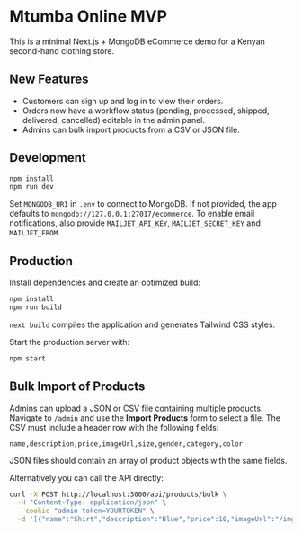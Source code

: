 # Mtumba Online MVP

This is a minimal Next.js + MongoDB eCommerce demo for a Kenyan second-hand clothing store.

## New Features

- Customers can sign up and log in to view their orders.
- Orders now have a workflow status (pending, processed, shipped, delivered, cancelled) editable in the admin panel.
- Admins can bulk import products from a CSV or JSON file.

## Development

```bash
npm install
npm run dev
```

Set `MONGODB_URI` in `.env` to connect to MongoDB. If not provided, the app
defaults to `mongodb://127.0.0.1:27017/ecommerce`. To enable email
notifications, also provide `MAILJET_API_KEY`, `MAILJET_SECRET_KEY` and
`MAILJET_FROM`.

## Production

Install dependencies and create an optimized build:

```bash
npm install
npm run build
```

`next build` compiles the application and generates Tailwind CSS styles.

Start the production server with:

```bash
npm start
```

## Bulk Import of Products

Admins can upload a JSON or CSV file containing multiple products.
Navigate to `/admin` and use the **Import Products** form to select a file.
The CSV must include a header row with the following fields:

```
name,description,price,imageUrl,size,gender,category,color
```

JSON files should contain an array of product objects with the same fields.

Alternatively you can call the API directly:

```bash
curl -X POST http://localhost:3000/api/products/bulk \
  -H "Content-Type: application/json" \
  --cookie "admin-token=YOURTOKEN" \
  -d '[{"name":"Shirt","description":"Blue","price":10,"imageUrl":"/img.jpg","size":"M","gender":"M","category":"tops","color":"blue"}]'
```
